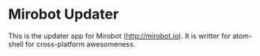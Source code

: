 Mirobot Updater
===============

This is the updater app for Mirobot (http://mirobot.io). It is writter for atom-shell for cross-platform awesomeness.
